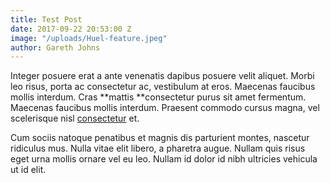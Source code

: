 ```yaml
---
title: Test Post
date: 2017-09-22 20:53:00 Z
image: "/uploads/Huel-feature.jpeg"
author: Gareth Johns
---
```


Integer posuere erat a ante venenatis dapibus posuere velit aliquet. Morbi leo risus, porta ac consectetur ac, vestibulum at eros. Maecenas faucibus mollis interdum. Cras **mattis **consectetur purus sit amet fermentum. Maecenas faucibus mollis interdum. Praesent commodo cursus magna, vel scelerisque nisl [consectetur](http://google.com) et.

Cum sociis natoque penatibus et magnis dis parturient montes, nascetur ridiculus mus. Nulla vitae elit libero, a pharetra augue. Nullam quis risus eget urna mollis ornare vel eu leo. Nullam id dolor id nibh ultricies vehicula ut id elit.